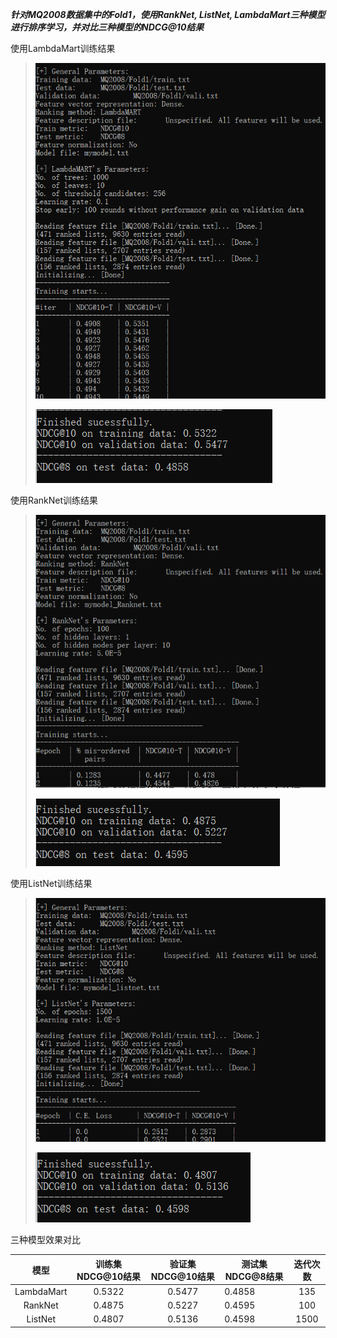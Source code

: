 ***针对MQ2008数据集中的Fold1，使用RankNet,  ListNet, LambdaMart三种模型进行排序学习，并对比三种模型的NDCG@10结果***     

使用LambdaMart训练结果

>![Lambdamart](https://github.com/yangchaofan3/homework/blob/master/L10/Lambdamart.PNG)
>
>![Lambdamart结果](https://github.com/yangchaofan3/homework/blob/master/L10/Lambdamart结果.PNG)

使用RankNet训练结果

>![Ranknet](https://github.com/yangchaofan3/homework/blob/master/L10/Ranknet.PNG)
>
>![Ranknet结果](https://github.com/yangchaofan3/homework/blob/master/L10/Ranknet结果.PNG)

使用ListNet训练结果

> ![ListNet](https://github.com/yangchaofan3/homework/blob/master/L10/ListNet.PNG)
>
> ![ListNet结果](https://github.com/yangchaofan3/homework/blob/master/L10/ListNet结果.PNG)

三种模型效果对比

|    模型    | 训练集NDCG@10结果 | 验证集NDCG@10结果 | 测试集NDCG@8结果 | 迭代次数 |
| :--------: | :---------------: | :---------------: | ---------------- | :------: |
| LambdaMart |      0.5322       |      0.5477       | 0.4858           |   135    |
|  RankNet   |      0.4875       |      0.5227       | 0.4595           |   100    |
|  ListNet   |      0.4807       |      0.5136       | 0.4598           |   1500   |

